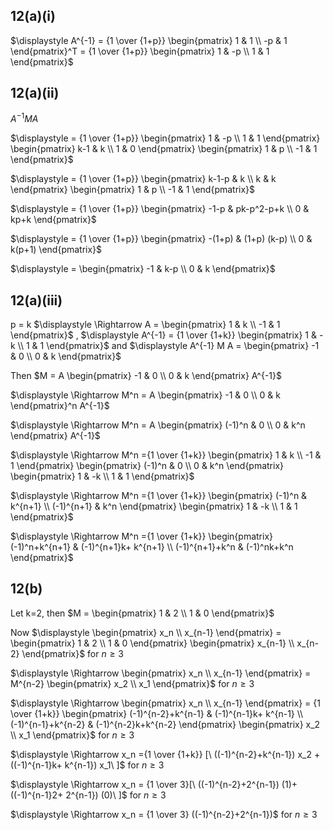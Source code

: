 ## 12(a)(i)
$\displaystyle A^{-1} = {1 \over {1+p}} \begin{pmatrix}
1 & 1 \\
-p & 1
\end{pmatrix}^T = {1 \over {1+p}} \begin{pmatrix}
1 & -p \\
1 & 1
\end{pmatrix}$

## 12(a)(ii)
$\displaystyle A^{-1} M A$

$\displaystyle =  {1 \over {1+p}} \begin{pmatrix}
1 & -p \\
1 & 1
\end{pmatrix} \begin{pmatrix}
k-1 & k \\
1 & 0
\end{pmatrix} \begin{pmatrix}
1 & p \\
-1 & 1
\end{pmatrix}$

$\displaystyle =  {1 \over {1+p}} \begin{pmatrix}
k-1-p & k \\
k & k
\end{pmatrix} \begin{pmatrix}
1 & p \\
-1 & 1
\end{pmatrix}$

$\displaystyle =  {1 \over {1+p}} \begin{pmatrix}
-1-p & pk-p^2-p+k \\
0 & kp+k
\end{pmatrix}$

$\displaystyle =  {1 \over {1+p}} \begin{pmatrix}
-(1+p) & (1+p) (k-p) \\
0 & k(p+1)
\end{pmatrix}$

$\displaystyle = \begin{pmatrix}
-1 & k-p \\
0 & k
\end{pmatrix}$

## 12(a)(iii)
p = k
$\displaystyle \Rightarrow A = \begin{pmatrix}
1 & k \\
-1 & 1
\end{pmatrix}$ , $\displaystyle A^{-1} =  {1 \over {1+k}} \begin{pmatrix}
1 & -k \\
1 & 1
\end{pmatrix}$ and $\displaystyle A^{-1} M A =  \begin{pmatrix}
-1 & 0 \\
0 & k
\end{pmatrix}$

Then $M = A \begin{pmatrix}
-1 & 0 \\
0 & k
\end{pmatrix} A^{-1}$

$\displaystyle \Rightarrow M^n = A \begin{pmatrix}
-1 & 0 \\
0 & k
\end{pmatrix}^n A^{-1}$

$\displaystyle \Rightarrow M^n = A \begin{pmatrix}
(-1)^n & 0 \\
0 & k^n
\end{pmatrix} A^{-1}$

$\displaystyle \Rightarrow M^n ={1 \over {1+k}} \begin{pmatrix}
1 & k \\
-1 & 1
\end{pmatrix} \begin{pmatrix}
(-1)^n & 0 \\
0 & k^n
\end{pmatrix} \begin{pmatrix}
1 & -k \\
1 & 1
\end{pmatrix}$

$\displaystyle \Rightarrow M^n ={1 \over {1+k}} \begin{pmatrix}
(-1)^n & k^{n+1} \\
(-1)^{n+1} & k^n
\end{pmatrix} \begin{pmatrix}
1 & -k \\
1 & 1
\end{pmatrix}$

$\displaystyle \Rightarrow M^n ={1 \over {1+k}} \begin{pmatrix}
(-1)^n+k^{n+1} & (-1)^{n+1}k+ k^{n+1} \\
(-1)^{n+1}+k^n & (-1)^nk+k^n
\end{pmatrix}$

## 12(b)
Let k=2, then $M = \begin{pmatrix}
1 & 2 \\
1 & 0
\end{pmatrix}$

Now $\displaystyle \begin{pmatrix}
x_n \\
x_{n-1}
\end{pmatrix} = \begin{pmatrix}
1 & 2 \\
1 & 0
\end{pmatrix} \begin{pmatrix}
x_{n-1} \\
x_{n-2}
\end{pmatrix}$ for $n \geq 3$

$\displaystyle \Rightarrow \begin{pmatrix}
x_n \\
x_{n-1}
\end{pmatrix} = M^{n-2} \begin{pmatrix}
x_2 \\
x_1
\end{pmatrix}$ for $n \geq 3$

$\displaystyle \Rightarrow \begin{pmatrix}
x_n \\
x_{n-1}
\end{pmatrix} = {1 \over {1+k}} \begin{pmatrix}
(-1)^{n-2}+k^{n-1} & (-1)^{n-1}k+ k^{n-1} \\
(-1)^{n-1}+k^{n-2} & (-1)^{n-2}k+k^{n-2}
\end{pmatrix} \begin{pmatrix}
x_2 \\
x_1
\end{pmatrix}$ for $n \geq 3$

$\displaystyle \Rightarrow x_n ={1 \over {1+k}} [\ ((-1)^{n-2}+k^{n-1}) x_2 + ((-1)^{n-1}k+ k^{n-1}) x_1\ ]$ for $n \geq 3$

$\displaystyle \Rightarrow x_n = {1 \over 3}[\ ((-1)^{n-2}+2^{n-1}) (1)+ ((-1)^{n-1}2+ 2^{n-1}) (0)\ ]$ for $n \geq 3$

$\displaystyle \Rightarrow x_n = {1 \over 3} ((-1)^{n-2}+2^{n-1})$ for $n \geq 3$